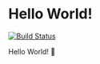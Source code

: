 # Hello World!

[![Build Status](https://drone.liuli.lol/api/badges/GizmoOAO/helloworld/status.svg)](https://drone.liuli.lol/GizmoOAO/helloworld)

Hello World! 🎉
